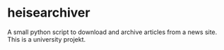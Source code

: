 # heisearchiver
A small python script to download and archive articles from a news site. This is a university projekt.
